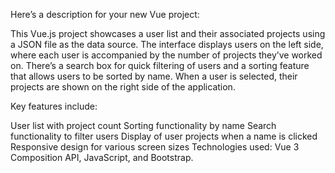Here’s a description for your new Vue project:

This Vue.js project showcases a user list and their associated projects using a JSON file as the data source. The interface displays users on the left side, where each user is accompanied by the number of projects they’ve worked on. There’s a search box for quick filtering of users and a sorting feature that allows users to be sorted by name. When a user is selected, their projects are shown on the right side of the application.

Key features include:

User list with project count
Sorting functionality by name
Search functionality to filter users
Display of user projects when a name is clicked
Responsive design for various screen sizes
Technologies used: Vue 3 Composition API, JavaScript, and Bootstrap.
